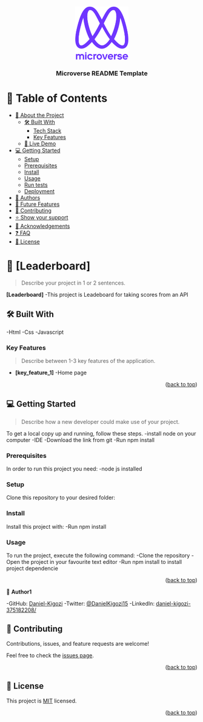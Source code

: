 <a name="readme-top"></a>

<div align="center">

  <img src="src/murple_logo.png" alt="logo" width="140"  height="auto" />
  <br/>

  <h3><b>Microverse README Template</b></h3>

</div>


# 📗 Table of Contents

- [📖 About the Project](#about-project)
  - [🛠 Built With](#built-with)
    - [Tech Stack](#tech-stack)
    - [Key Features](#key-features)
  - [🚀 Live Demo](#live-demo)
- [💻 Getting Started](#getting-started)
  - [Setup](#setup)
  - [Prerequisites](#prerequisites)
  - [Install](#install)
  - [Usage](#usage)
  - [Run tests](#run-tests)
  - [Deployment](#triangular_flag_on_post-deployment)
- [👥 Authors](#authors)
- [🔭 Future Features](#future-features)
- [🤝 Contributing](#contributing)
- [⭐️ Show your support](#support)
- [🙏 Acknowledgements](#acknowledgements)
- [❓ FAQ](#faq)
- [📝 License](#license)

<!-- PROJECT DESCRIPTION -->

# 📖 [Leaderboard] <a name="about-project"></a>

> Describe your project in 1 or 2 sentences.

**[Leaderboard]** 
-This project is Leadeboard for taking scores from an API

## 🛠 Built With <a name="built-with"></a>
-Html
-Css
-Javascript

<!-- Features -->

### Key Features <a name="key-features"></a>

> Describe between 1-3 key features of the application.

- **[key_feature_1]**
 -Home page

<p align="right">(<a href="#readme-top">back to top</a>)</p>

<!-- GETTING STARTED -->

## 💻 Getting Started <a name="getting-started"></a>

> Describe how a new developer could make use of your project.


To get a local copy up and running, follow these steps.
-install node on your computer
-IDE
-Download the link from git
-Run npm install 

### Prerequisites

In order to run this project you need:
-node js installed


### Setup

Clone this repository to your desired folder:


### Install

Install this project with:
-Run npm install 

### Usage

To run the project, execute the following command:
-Clone the repository
-Open the project in your favourite text editor
-Run npm install to install project dependencie

<p align="right">(<a href="#readme-top">back to top</a>)</p>

<!-- AUTHORS -->

👤 **Author1**

-GitHub: [Daniel-Kigozi](https://github.com/Daniel-Kigozi)
-Twitter: [@DanielKigozi15](https://twitter.com/@DanielKigozi15)
-LinkedIn: [daniel-kigozi-375182208/](https://www.linkedin.com/in/daniel-kigozi-375182208/)

<!-- CONTRIBUTING -->

## 🤝 Contributing <a name="contributing"></a>

Contributions, issues, and feature requests are welcome!

Feel free to check the [issues page](../../issues/).

<p align="right">(<a href="#readme-top">back to top</a>)</p>

<!-- LICENSE -->

## 📝 License <a name="license"></a>

This project is [MIT](https://github.com/Daniel-Kigozi/Mobile-First/blob/my-html/LICENSE.md) licensed.

<p align="right">(<a href="#readme-top">back to top</a>)</p>


